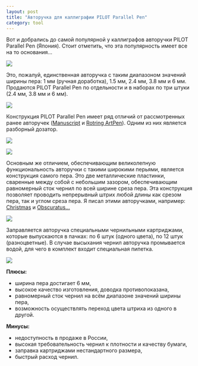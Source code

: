 ```yaml
---
layout: post
title: "Авторучка для каллиграфии PILOT Parallel Pen"
category: tool
---
```

Вот и добрались до самой популярной у каллиграфов авторучки PILOT Parallel Pen (Япония). Стоит отметить, что эта популярность имеет все на то основания...

![](https://pics.livejournal.com/quillcraft/pic/00076rg5)

Это, пожалуй, единственная авторучка с таким диапазоном значений ширины пера: 1 мм (ручная доработка), 1.5 мм, 2.4 мм, 3.8 мм и 6 мм. Продаются PILOT Parallel Pen по отдельности и в наборах по три штуки (2.4 мм, 3.8 мм и 6 мм).

![](https://pics.livejournal.com/quillcraft/pic/00077z5p)

Конструкция PILOT Parallel Pen имеет ряд отличий от рассмотренных ранее авторучек ([Manuscript](https://quillcraft.livejournal.com/18244.html) и [Rotring ArtPen](https://quillcraft.livejournal.com/18707.html)). Одним из них является разборный дозатор.

![](https://pics.livejournal.com/quillcraft/pic/00078kqc)

![](https://pics.livejournal.com/quillcraft/pic/00079f9a)

Основным же отличием, обеспечивающим великолепную функциональность авторучки с такими широкими перьями, является конструкция самого пера. Это две металлические пластинки, сваренные между собой с небольшим зазором, обеспечивающим равномерный сток чернил по всей ширине среза пера. Эта конструкция позволяет проводить непрерывный штрих любой длины как срезом пера, так и углом среза пера. Я писал этими авторучками, например: [Christmas](https://quillcraft.livejournal.com/13606.html) и [Obscuratus...](https://quillcraft.livejournal.com/2871.html)

![](https://pics.livejournal.com/quillcraft/pic/0007aw8x)

Заправляется авторучка специальными чернильными картриджами, которые выпускаются в пачках: по 6 штук (одного цвета), по 12 штук (разноцветные). В случае высыхания чернил авторучка промывается водой, для чего в комплект входит специальная пипетка.

![](https://pics.livejournal.com/quillcraft/pic/0007b5c8)

**Плюсы:**

- ширина пера достигает 6 мм,
- высокое качество изготовления, доводка противопоказана,
- равномерный сток чернил на всём диапазоне значений ширины пера,
- возможность осуществлять переход цвета штриха из одного в другой.

**Минусы:**

- недоступность в продаже в России,
- высокая требовательность чернил к плотности и качеству бумаги,
- заправка картриджами нестандартного размера,
- быстрый расход чернил.
